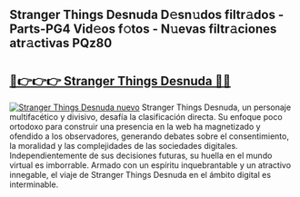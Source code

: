 ## Stranger Things Desnuda D𝚎sn𝚞dos filtr𝚊dos - Parts-PG4 Vid𝚎os f𝚘tos - N𝚞evas filtr𝚊ciones atr𝚊ctivas PQz80

# <h2><a href="http://mbbj44k.tromn.icu/?c=Stranger+Things+Desnuda">🔗👉👉👉 Stranger Things Desnuda 🔗🔗</a></h2>

[![Stranger Things Desnuda nuevo](https://i.imgur.com/pEAQMta.gif)](http://mbbj44k.tromn.icu/?c=Stranger+Things+Desnuda)
Stranger Things Desnuda, un personaje multifacético y divisivo, desafía la clasificación directa. Su enfoque poco ortodoxo para construir una presencia en la web ha magnetizado y ofendido a los observadores, generando debates sobre el consentimiento, la moralidad y las complejidades de las sociedades digitales. Independientemente de sus decisiones futuras, su huella en el mundo virtual es imborrable. Armado con un espíritu inquebrantable y un atractivo innegable, el viaje de Stranger Things Desnuda en el ámbito digital es interminable.
